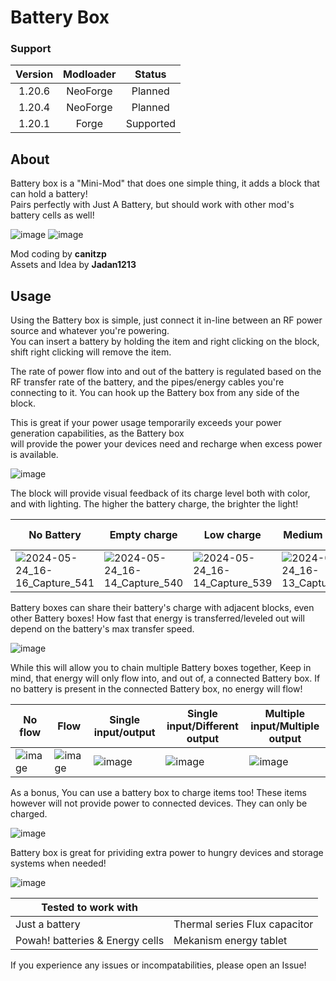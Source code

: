 # Battery Box

### Support

| Version | Modloader |  Status   |
|:-------:|:---------:|:---------:|
| 1.20.6  | NeoForge  |  Planned  |
| 1.20.4  | NeoForge  |  Planned  |
| 1.20.1  |   Forge   | Supported |

## About
Battery box is a "Mini-Mod" that does one simple thing, it adds a block that can hold a battery!\
Pairs perfectly with Just A Battery, but should work with other mod's battery cells as well!

![image](https://github.com/canitzp/Battery-Box/assets/68805162/304b6d18-47f8-4cac-b299-68791ff9ddb5) 
![image](https://github.com/canitzp/Battery-Box/assets/68805162/87381d0e-a9bb-420d-9776-6d55a6b75ebb)

Mod coding by **canitzp**\
Assets and Idea by **Jadan1213**

## Usage
Using the Battery box is simple, just connect it in-line between an RF power source and whatever you're powering.\
You can insert a battery by holding the item and right clicking on the block, shift right clicking will remove the item.

The rate of power flow into and out of the battery is regulated based on the RF transfer rate of the battery, and the pipes/energy cables you're connecting to it. You can hook up the Battery box from any side of the block.

This is great if your power usage temporarily exceeds your power generation capabilities, as the Battery box\
will provide the power your devices need and recharge when excess power is available.

![image](https://github.com/canitzp/Battery-Box/assets/68805162/e53ca5b5-58fb-4d34-a944-55d366104564)

The block will provide visual feedback of its charge level both with color, and with lighting. The higher the battery charge, the brighter the light!

| No Battery                                                                                                                   | Empty charge                                                                                                                 | Low charge                                                                                                                   | Medium charge                                                                                                                | High/full charge                                                                                                             |
|------------------------------------------------------------------------------------------------------------------------------|------------------------------------------------------------------------------------------------------------------------------|------------------------------------------------------------------------------------------------------------------------------|------------------------------------------------------------------------------------------------------------------------------|------------------------------------------------------------------------------------------------------------------------------|
| ![2024-05-24_16-16_Capture_541](https://github.com/canitzp/Battery-Box/assets/68805162/9bacd759-7325-4a2e-9144-3b6dd9ca7347) | ![2024-05-24_16-14_Capture_540](https://github.com/canitzp/Battery-Box/assets/68805162/2585646b-f8ce-47e2-b3be-fc9fc1bb852e) | ![2024-05-24_16-14_Capture_539](https://github.com/canitzp/Battery-Box/assets/68805162/e4c4954a-728c-4c66-9f04-c13cccc29363) | ![2024-05-24_16-13_Capture_538](https://github.com/canitzp/Battery-Box/assets/68805162/1293f20b-acc4-47fe-9e21-bd27944a6433) | ![2024-05-24_16-13_Capture_537](https://github.com/canitzp/Battery-Box/assets/68805162/3f37afcf-0247-4e92-b452-7a5b91111fc5) |

Battery boxes can share their battery's charge with adjacent blocks, even other Battery boxes! How fast that energy is transferred/leveled out will depend on the battery's max transfer speed.

![image](https://github.com/canitzp/Battery-Box/assets/68805162/ad68459b-ba4c-4ec4-8d5d-2cac5201c173)

While this will allow you to chain multiple Battery boxes together, Keep in mind, that energy will only flow into, and out of, a connected Battery box. If no battery is present in the connected Battery box, no energy will flow!

| No flow                                                                                               | Flow                                                                                                  | Single input/output                                                                                   | Single input/Different output                                                                         | Multiple input/Multiple output                                                                        |
|-------------------------------------------------------------------------------------------------------|-------------------------------------------------------------------------------------------------------|-------------------------------------------------------------------------------------------------------|-------------------------------------------------------------------------------------------------------|-------------------------------------------------------------------------------------------------------|
| ![image](https://github.com/canitzp/Battery-Box/assets/68805162/8ddfeabe-124f-4018-924d-45644d772c85) | ![image](https://github.com/canitzp/Battery-Box/assets/68805162/edf1ee58-1040-48a3-92c1-1665ac6054b3) | ![image](https://github.com/canitzp/Battery-Box/assets/68805162/6e397ae2-79df-4249-99b8-1e356f657cd1) | ![image](https://github.com/canitzp/Battery-Box/assets/68805162/073e9a68-93b4-45a0-a241-617005598d81) | ![image](https://github.com/canitzp/Battery-Box/assets/68805162/a8d40d29-fa3d-4819-bef3-4c7cc6c6605b) |

As a bonus, You can use a battery box to charge items too! These items however will not provide power to connected devices. They can only be charged.

![image](https://github.com/canitzp/Battery-Box/assets/68805162/ca9b0cd0-7af5-4a7c-a821-7ed7b0ca13e4)


Battery box is great for prividing extra power to hungry devices and storage systems when needed!

![image](https://github.com/canitzp/Battery-Box/assets/68805162/790544e0-71ba-42f6-af6e-9c271ee9d227)


| Tested to work with             |                               |
|---------------------------------|-------------------------------|
| Just a battery                  | Thermal series Flux capacitor |
| Powah! batteries & Energy cells | Mekanism energy tablet        |



If you experience any issues or incompatabilities, please open an Issue!
